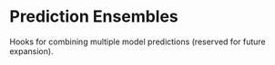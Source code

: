 # Prediction Ensembles

Hooks for combining multiple model predictions (reserved for future expansion).